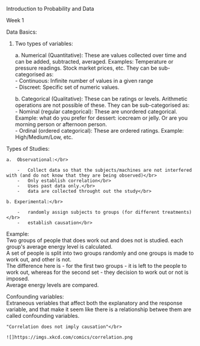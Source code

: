Introduction to Probability and Data

Week 1

Data Basics:

1.  Two types of variables:

    a.  Numerical (Quantitative): These are values collected over time and can be added, subtracted, averaged. Examples: Temperature or pressure readings. Stock market prices, etc. They can be sub-categorised as: </br>
        -   Continuous: Infinite number of values in a given range </br>
        -   Discreet: Specific set of numeric values. </br>
        
    b.  Categorical (Qualitative): These can be ratings or levels. Arithmetic operations are not possible of these. They can be sub-categorised as: </br>
        -   Nominal (regular categorical): These are unordered categorical. Example: what do you prefer for dessert: icecream or jelly. Or are you morning person or afternoon person. </br>
        -   Ordinal (ordered categorical): These are ordered ratings. Example: High/Medium/Low, etc. </br>

Types of Studies:

    a.  Observational:</br>
    
        -   Collect data so that the subjects/machines are not interfered with (and do not know that they are being observed)</br>
        -   Only establish correlation</br>
        -   Uses past data only.</br>
        -   data are collected throught out the study</br>

    b. Experimental:</br>
    
        -   randomly assign subjects to groups (for different treatments)</br>
        -   establish causation</br>

Example:</br>
    Two groups of people that does work out and does not is studied. each group's average energy level is calculated.</br>
    A set of people is split into two groups randomly and one groups is made to work out, and other is not.</br>
     The difference here is - for the first two groups - it is left to the people to work out, whereas for the second set - they decision to work out or not is imposed.</br>
     Average energy levels are compared.</br>
     
Confounding variables:</br>
    Extraneous veriables that affect both the explanatory and the response variable, and that make it seem like there is a relationship betwee them are called confounding variables.</br>
    
    "Correlation does not imply causation"</br>
    
    ![]https://imgs.xkcd.com/comics/correlation.png
     
